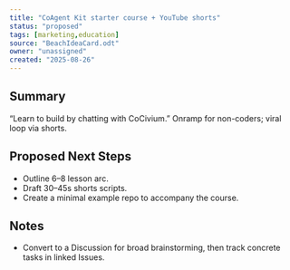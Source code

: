 ```yaml
---
title: "CoAgent Kit starter course + YouTube shorts"
status: "proposed"
tags: [marketing,education]
source: "BeachIdeaCard.odt"
owner: "unassigned"
created: "2025-08-26"
---
```


## Summary
“Learn to build by chatting with CoCivium.” Onramp for non-coders; viral loop via shorts.

## Proposed Next Steps
- Outline 6–8 lesson arc.  
- Draft 30–45s shorts scripts.  
- Create a minimal example repo to accompany the course.

## Notes
- Convert to a Discussion for broad brainstorming, then track concrete tasks in linked Issues.